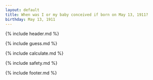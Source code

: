 ```yaml
---
layout: default
title: When was I or my baby conceived if born on May 13, 1911?
birthday: May 13, 1911
---
```


{% include header.md %}

{% include guess.md %}

{% include calculate.md %}

{% include safety.md %}

{% include footer.md %}



